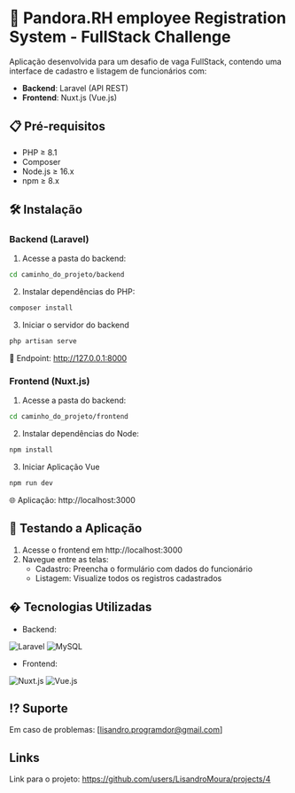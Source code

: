 # 🚀 Pandora.RH employee Registration System - FullStack Challenge

Aplicação desenvolvida para um desafio de vaga FullStack, contendo uma interface de cadastro e listagem de funcionários com:

- **Backend**: Laravel (API REST)
- **Frontend**: Nuxt.js (Vue.js)

## 📋 Pré-requisitos

- PHP ≥ 8.1
- Composer
- Node.js ≥ 16.x
- npm ≥ 8.x

## 🛠 Instalação

### Backend (Laravel)

1. Acesse a pasta do backend:
```bash
cd caminho_do_projeto/backend
```

2. Instalar dependências do PHP:
```bash
composer install
```

3. Iniciar o servidor do backend
```bash
php artisan serve
```
🔌 Endpoint: http://127.0.0.1:8000


### Frontend (Nuxt.js)

1. Acesse a pasta do backend:
```bash
cd caminho_do_projeto/frontend
```

2. Instalar dependências do Node:
```bash
npm install
```

3. Iniciar Aplicação Vue
```bash
npm run dev
```
🌐 Aplicação: http://localhost:3000


## 🧪 Testando a Aplicação

1. Acesse o frontend em http://localhost:3000
2. Navegue entre as telas:
    - Cadastro: Preencha o formulário com dados do funcionário
    - Listagem: Visualize todos os registros cadastrados


## � Tecnologias Utilizadas
- Backend:

<img src="https://img.shields.io/badge/Laravel-FF2D20?style=for-the-badge&amp;logo=laravel&amp;logoColor=white" alt="Laravel">
<img src="https://img.shields.io/badge/MySQL-4479A1?style=for-the-badge&amp;logo=mysql&amp;logoColor=white" alt="MySQL">


- Frontend:

<img src="https://img.shields.io/badge/Nuxt.js-00DC82?style=for-the-badge&amp;logo=nuxtdotjs&amp;logoColor=white" alt="Nuxt.js">
<img src="https://img.shields.io/badge/Vue.js-4FC08D?style=for-the-badge&amp;logo=vuedotjs&amp;logoColor=white" alt="Vue.js">



## ⁉ Suporte
Em caso de problemas: [lisandro.programdor@gmail.com]

## Links

Link para o projeto:
https://github.com/users/LisandroMoura/projects/4
